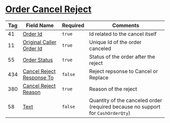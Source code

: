 # [Order Cancel Reject](https://www.onixs.biz/fix-dictionary/4.2/msgType_9_9.html)

| Tag | Field Name | Required | Comments |
|---|---|---|---|
| 41 | [Order Id](https://www.onixs.biz/fix-dictionary/4.2/tagNum_41.html) | `true` | Id related to the cancel itself |
| 11 | [Original Caller Order Id](https://www.onixs.biz/fix-dictionary/4.2/tagNum_11.html) | `true` | Unique Id of the order canceled |
| 55 | [Order Status](https://www.onixs.biz/fix-dictionary/4.2/tagNum_55.html) | `true` | Status of the order after the reject |
| 434 | [Cancel Reject Response To](https://www.onixs.biz/fix-dictionary/4.2/tagNum_434.html) | `false` | Reject repsonse to Cancel or Replace |
| 380 | [Cancel Reject Reason](https://www.onixs.biz/fix-dictionary/4.2/tagNum_380.html) | `true` | Reason of the reject |
| 58 | [Text](https://www.onixs.biz/fix-dictionary/4.2/tagNum_58.html) | `false` | Quantity of the canceled order (required because no support for `CashOrderQty`) |